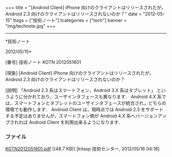 ﻿+++
title = "[Android Client] iPhone 向けのクライアントはリリースされたが， Android 2.3 向けのクライアントはリリースされないのか？"
date = "2012-05-15"
ttags = ["技術ノート"]
tcategories = ["tech"]
banner = "img/technote.jpg"
+++

-----------------------------------------------------------------------------------------------------------------------------

*技術ノート

2012/05/15*


[番号]
技術ノート KGTN 2012051601

[現象]
[Android Client] iPhone 向けのクライアントはリリースされたが， Android
2.3 向けのクライアントはリリースされないのか？

[説明]
「Android 2.3 系はスマートフォン，Android 3.X 系はタブレット」
というように分かれており，ユーザインタフェースも異なります． Android 4.X
系では，スマートフォンとタブレットのユーザインタフェースが統合され，どちらの環境でも動作します．
Android Client は，現時点では Android 2.3
をサポートする予定はありませんが，スマートフォン側が Android 4.X
系へバージョンアップされれば Android Client を利用出来るようになります．


### ファイル

 
 


[KGTN2012051601.pdf](http://techreport.kitasp.net/attachments/download/886/KGTN2012051601.pdf)
 [(48.7 KB)] [kitasp 技術センター, 2012/05/16
04:18]


 


 

